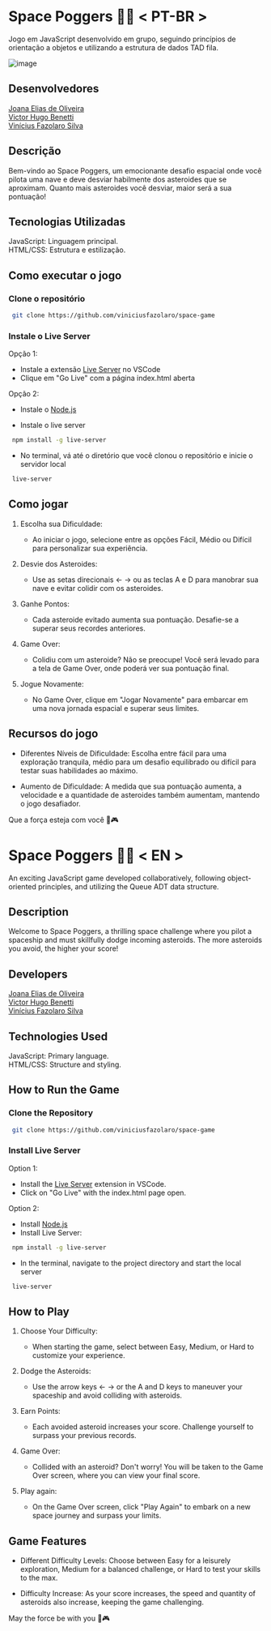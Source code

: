 # Space Poggers 🚀💥 < PT-BR >
Jogo em JavaScript desenvolvido em grupo, seguindo princípios de orientação a objetos e utilizando a estrutura de dados TAD fila.

![image](https://github.com/viniciusfazolaro/space-game/assets/140013851/154551cd-027f-41a5-8eb7-8e9bbdb0ca00)

## Desenvolvedores

[Joana Elias de Oliveira](https://github.com/joana-elias-oliveira) <br>
[Victor Hugo Benetti](https://github.com/vicbenetti) <br>
[Vinícius Fazolaro Silva](https://github.com/viniciusfazolaro) <br>

## Descrição
Bem-vindo ao Space Poggers, um emocionante desafio espacial onde você pilota uma nave e deve desviar habilmente dos asteroides que se aproximam. Quanto mais asteroides você desviar, maior será a sua pontuação!

## Tecnologias Utilizadas
JavaScript: Linguagem principal. <br>
HTML/CSS: Estrutura e estilização.

## Como executar o jogo

### Clone o repositório

 ```bash
  git clone https://github.com/viniciusfazolaro/space-game
  ```

### Instale o Live Server

Opção 1:

- Instale a extensão [Live Server](https://marketplace.visualstudio.com/items?itemName=ritwickdey.LiveServer) no VSCode
- Clique em "Go Live" com a página index.html aberta

Opção 2:

- Instale o [Node.js](https://nodejs.org/en)
  
- Instale o live server

 ```bash
  npm install -g live-server
  ```

- No terminal, vá até o diretório que você clonou o repositório e inicie o servidor local

 ```bash
  live-server
  ```

## Como jogar

1. Escolha sua Dificuldade:
   - Ao iniciar o jogo, selecione entre as opções Fácil, Médio ou Difícil para personalizar sua experiência.

2. Desvie dos Asteroides:
   - Use as setas direcionais ← → ou as teclas A e D para manobrar sua nave e evitar colidir com os asteroides.

3. Ganhe Pontos:
   - Cada asteroide evitado aumenta sua pontuação. Desafie-se a superar seus recordes anteriores.
   
4. Game Over:
   - Colidiu com um asteroide? Não se preocupe! Você será levado para a tela de Game Over, onde poderá ver sua pontuação final.
     
5. Jogue Novamente:
   - No Game Over, clique em "Jogar Novamente" para embarcar em uma nova jornada espacial e superar seus limites.

## Recursos do jogo

- Diferentes Níveis de Dificuldade: Escolha entre fácil para uma exploração tranquila, médio para um desafio equilibrado ou difícil para testar suas habilidades ao máximo.

- Aumento de Dificuldade: A medida que sua pontuação aumenta, a velocidade e a quantidade de asteroides também aumentam, mantendo o jogo desafiador.

Que a força esteja com você 🌌🎮

# Space Poggers 🚀💥 < EN >
An exciting JavaScript game developed collaboratively, following object-oriented principles, and utilizing the Queue ADT data structure.

## Description
Welcome to Space Poggers, a thrilling space challenge where you pilot a spaceship and must skillfully dodge incoming asteroids. The more asteroids you avoid, the higher your score!

## Developers

[Joana Elias de Oliveira](https://github.com/joana-elias-oliveira) <br>
[Victor Hugo Benetti](https://github.com/vicbenetti) <br>
[Vinícius Fazolaro Silva](https://github.com/viniciusfazolaro) <br>

## Technologies Used
JavaScript: Primary language. <br>
HTML/CSS: Structure and styling.

## How to Run the Game

### Clone the Repository

 ```bash
  git clone https://github.com/viniciusfazolaro/space-game
  ```

### Install Live Server

Option 1:

- Install the [Live Server](https://marketplace.visualstudio.com/items?itemName=ritwickdey.LiveServer) extension in VSCode.
- Click on "Go Live" with the index.html page open.

Option 2:

- Install [Node.js](https://nodejs.org/en)
- Install Live Server:

 ```bash
  npm install -g live-server
  ```

- In the terminal, navigate to the project directory and start the local server

 ```bash
  live-server
  ```

## How to Play

1. Choose Your Difficulty:
   - When starting the game, select between Easy, Medium, or Hard to customize your experience.

2. Dodge the Asteroids:
   - Use the arrow keys ← → or the A and D keys to maneuver your spaceship and avoid colliding with asteroids.

3. Earn Points:
   - Each avoided asteroid increases your score. Challenge yourself to surpass your previous records.
   
4. Game Over:
   - Collided with an asteroid? Don't worry! You will be taken to the Game Over screen, where you can view your final score.
     
5. Play again:
   - On the Game Over screen, click "Play Again" to embark on a new space journey and surpass your limits.

## Game Features

- Different Difficulty Levels: Choose between Easy for a leisurely exploration, Medium for a balanced challenge, or Hard to test your skills to the max.

- Difficulty Increase: As your score increases, the speed and quantity of asteroids also increase, keeping the game challenging.

May the force be with you 🌌🎮
